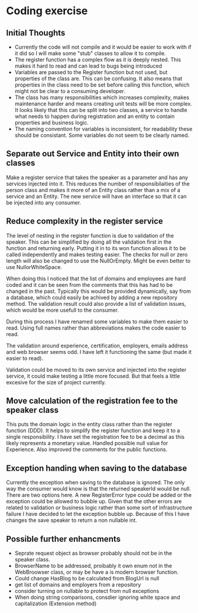 # Coding exercise

## Initial Thoughts

- Currently the code will not compile and it would be easier to work with if it did so I will make some "stub" classes to allow it to compile.
- The register function has a complex flow as it is deeply nested.  This makes it hard to read and can lead to bugs being introduced
- Variables are passed to the Register function but not used, but properties of the class are.  This can be confusing.  It also means that properties in the class need to be set before calling this function, which might not be clear to a consuming developer.
- The class has many responsibilities which increases complexity, makes maintenance harder and means creating unit tests will be more complex.  It looks likely that this can be split into two classes, a service to handle what needs to happen during registration and an entity to contain properties and business logic.
- The naming convention for variables is inconsistent, for readability these should be consistant.  Some variables do not seem to be clearly named.

## Separate out Service and Entity into their own classes
Make a register service that takes the speaker as a parameter and has any services injected into it. This reduces the number of responsibilaities of the person class and makes it more of an Entity class rather than a mix of a service and an Entity.  The new service will have an interface so that it can be injected into any consumer.

## Reduce complexity in the register service
The level of nesting in the register function is due to validation of the speaker.  This can be simplified by doing all the validation first in the function and returning early.  Putting it in to its won function allows it to be called independently and makes testing easier.  The checks for null or zero length will also be changed to use the NullOrEmpty.  Might be even better to use NullorWhiteSpace.

When doing this I noticed that the list of domains and employees are hard coded and it can be seen from the comments that this has had to be changed in the past.  Typically this would be provided dynamically, say from a database, which could easily be achived by adding a new repository method.  The validation result could also provide a list of validation issues, which would be more usefull to the consumer.

During this process I have renamed some variables to make them easier to read.  Using full names rather than abbreviations makes the code easier to read.

The validation around experience, certification, employers, emails address and web browser seems odd.  I have left it functioning the same (but made it easier to read).

Validation could be moved to its own service and injected into the register service, it could make testing a little more focused.  But that feels a little excesive for the size of project currently.

## Move calculation of the registration fee to the speaker class
This puts the domain logic in the entity class rather than the register function (DDD).  It helps to simplify the register function and keep it to a single responsibility.  I have set the registration fee to be a decimal as this likely represents a monetary value.  Handled possible null value for Experience.  Also improved the comments for the public functions.

## Exception handing when saving to the database
Currently the exception when saving to the database is ignored.  The only way the consumer would know is that the returned speakerId would be null.  There are two options here.  A new RegisterError type could be added or the exception could be allowed to bubble up.  Given that the other errors are related to validation or business logic rather than some sort of infrastructure failure I have decided to let the exception bubble up.  Because of this I have changes the save speaker to return a non nullable int.



## Possible further enhancments
 - Seprate request object as browser probably should not be in the speaker class. 
- BrowserName to be addressed, proibably it own enum not in the WebBroowser class, or may be have a is modern browser function.
 - Could change HasBlog to be calculated from BlogUrl is null
 - get list of domains and employers from a repository
 - consider turning on nullable to protect from null exceptions
 - When doing string comparisons, consdier ignoring white space and capitalization (Extension method)
